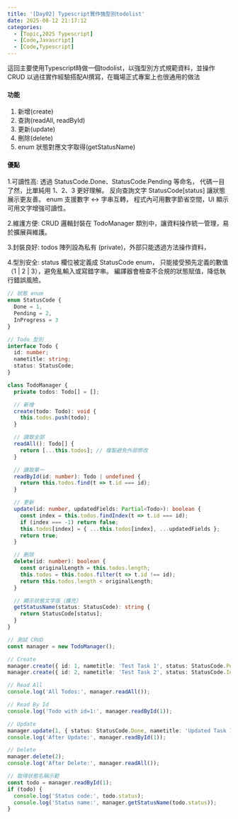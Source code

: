 ```yaml
---
title: '[Day02] Typescript實作強型別todolist'
date: 2025-08-12 21:17:12
categories:
  - [Topic,2025 Typescript]
  - [Code,Javascript]
  - [Code,Typescript]
---
```


這回主要使用Typescript時做一個todolist，以強型別方式規範資料，並操作CRUD
以過往實作經驗搭配AI撰寫，在職場正式專案上也很通用的做法

#### 功能
1. 新增(create)
2. 查詢(readAll, readById)
3. 更新(update)
4. 刪除(delete)
5. enum 狀態對應文字取得(getStatusName)

#### 優點

1.可讀性高:
透過 StatusCode.Done、StatusCode.Pending 等命名，
代碼一目了然，比單純用 1、2、3 更好理解。
反向查詢文字 StatusCode[status] 讓狀態展示更友善。
enum 支援數字 ↔ 字串互轉，
程式內可用數字節省空間，UI 顯示可用文字增強可讀性。

2.維護方便:
CRUD 邏輯封裝在 TodoManager 類別中，讓資料操作統一管理，易於擴展與維護。

3.封裝良好:
todos 陣列設為私有 (private)，外部只能透過方法操作資料，

4.型別安全:
status 欄位被定義成 StatusCode enum，
只能接受預先定義的數值（1 | 2 | 3），避免亂輸入或寫錯字串。
編譯器會檢查不合規的狀態賦值，降低執行錯誤風險。

```typescript
// 狀態 enum
enum StatusCode {
  Done = 1,
  Pending = 2,
  InProgress = 3
}

// Todo 型別
interface Todo {
  id: number;
  nametitle: string;
  status: StatusCode;
}

class TodoManager {
  private todos: Todo[] = [];

  // 新增
  create(todo: Todo): void {
    this.todos.push(todo);
  }

  // 讀取全部
  readAll(): Todo[] {
    return [...this.todos]; // 複製避免外部修改
  }

  // 讀取單一
  readById(id: number): Todo | undefined {
    return this.todos.find(t => t.id === id);
  }

  // 更新
  update(id: number, updatedFields: Partial<Todo>): boolean {
    const index = this.todos.findIndex(t => t.id === id);
    if (index === -1) return false;
    this.todos[index] = { ...this.todos[index], ...updatedFields };
    return true;
  }

  // 刪除
  delete(id: number): boolean {
    const originalLength = this.todos.length;
    this.todos = this.todos.filter(t => t.id !== id);
    return this.todos.length < originalLength;
  }

  // 顯示狀態文字版（擴充）
  getStatusName(status: StatusCode): string {
    return StatusCode[status];
  }
}

// 測試 CRUD
const manager = new TodoManager();

// Create
manager.create({ id: 1, nametitle: 'Test Task 1', status: StatusCode.Pending });
manager.create({ id: 2, nametitle: 'Test Task 2', status: StatusCode.InProgress });

// Read All
console.log('All Todos:', manager.readAll());

// Read By Id
console.log('Todo with id=1:', manager.readById(1));

// Update
manager.update(1, { status: StatusCode.Done, nametitle: 'Updated Task 1' });
console.log('After Update:', manager.readById(1));

// Delete
manager.delete(2);
console.log('After Delete:', manager.readAll());

// 取得狀態名稱示範
const todo = manager.readById(1);
if (todo) {
  console.log('Status code:', todo.status);
  console.log('Status name:', manager.getStatusName(todo.status));
}

```